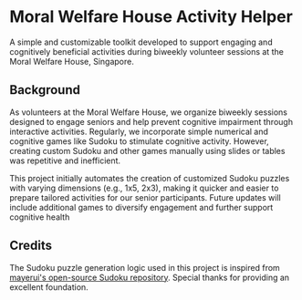# Moral Welfare House Activity Helper
A simple and customizable toolkit developed to support engaging and cognitively beneficial activities during biweekly volunteer sessions at the Moral Welfare House, Singapore.

## Background
As volunteers at the Moral Welfare House, we organize biweekly sessions designed to engage seniors and help prevent cognitive impairment through interactive activities. Regularly, we incorporate simple numerical and cognitive games like Sudoku to stimulate cognitive activity. However, creating custom Sudoku and other games manually using slides or tables was repetitive and inefficient.

This project initially automates the creation of customized Sudoku puzzles with varying dimensions (e.g., 1x5, 2x3), making it quicker and easier to prepare tailored activities for our senior participants. Future updates will include additional games to diversify engagement and further support cognitive health


## Credits
The Sudoku puzzle generation logic used in this project is inspired from [mayerui's open-source Sudoku repository](https://github.com/mayerui/sudoku). Special thanks for providing an excellent foundation.
